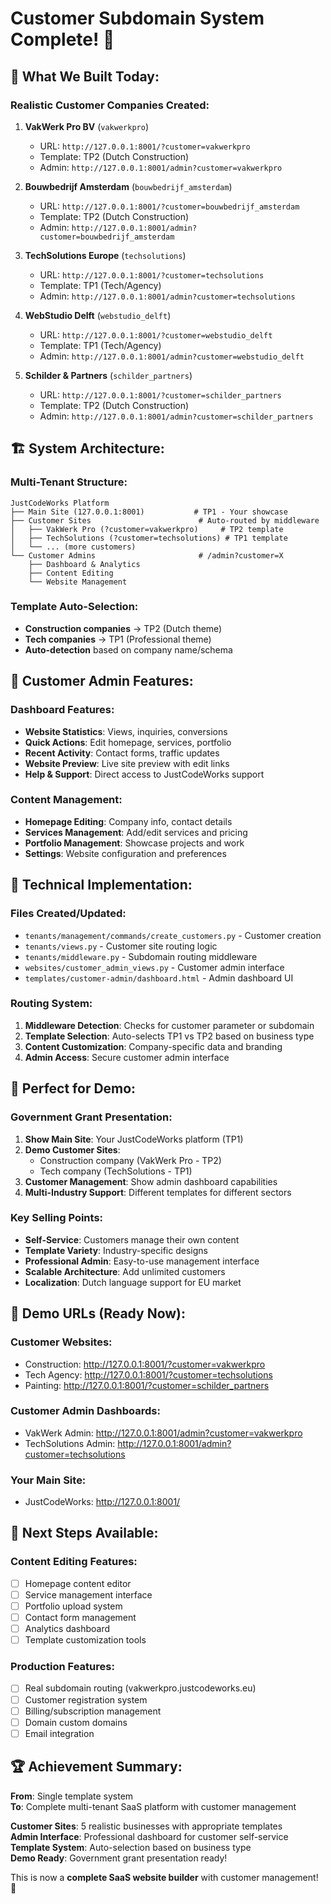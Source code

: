 # Customer Subdomain System Complete! 🎉

## 🚀 What We Built Today:

### Realistic Customer Companies Created:
1. **VakWerk Pro BV** (`vakwerkpro`)
   - URL: `http://127.0.0.1:8001/?customer=vakwerkpro`
   - Template: TP2 (Dutch Construction)
   - Admin: `http://127.0.0.1:8001/admin?customer=vakwerkpro`

2. **Bouwbedrijf Amsterdam** (`bouwbedrijf_amsterdam`)
   - URL: `http://127.0.0.1:8001/?customer=bouwbedrijf_amsterdam`
   - Template: TP2 (Dutch Construction)
   - Admin: `http://127.0.0.1:8001/admin?customer=bouwbedrijf_amsterdam`

3. **TechSolutions Europe** (`techsolutions`)
   - URL: `http://127.0.0.1:8001/?customer=techsolutions`
   - Template: TP1 (Tech/Agency)
   - Admin: `http://127.0.0.1:8001/admin?customer=techsolutions`

4. **WebStudio Delft** (`webstudio_delft`)
   - URL: `http://127.0.0.1:8001/?customer=webstudio_delft`
   - Template: TP1 (Tech/Agency)
   - Admin: `http://127.0.0.1:8001/admin?customer=webstudio_delft`

5. **Schilder & Partners** (`schilder_partners`)
   - URL: `http://127.0.0.1:8001/?customer=schilder_partners`
   - Template: TP2 (Dutch Construction)
   - Admin: `http://127.0.0.1:8001/admin?customer=schilder_partners`

## 🏗️ System Architecture:

### Multi-Tenant Structure:
```
JustCodeWorks Platform
├── Main Site (127.0.0.1:8001)           # TP1 - Your showcase
├── Customer Sites                        # Auto-routed by middleware
│   ├── VakWerk Pro (?customer=vakwerkpro)     # TP2 template
│   ├── TechSolutions (?customer=techsolutions) # TP1 template
│   └── ... (more customers)
└── Customer Admins                       # /admin?customer=X
    ├── Dashboard & Analytics
    ├── Content Editing
    └── Website Management
```

### Template Auto-Selection:
- **Construction companies** → TP2 (Dutch theme)
- **Tech companies** → TP1 (Professional theme)
- **Auto-detection** based on company name/schema

## 🎯 Customer Admin Features:

### Dashboard Features:
- **Website Statistics**: Views, inquiries, conversions
- **Quick Actions**: Edit homepage, services, portfolio  
- **Recent Activity**: Contact forms, traffic updates
- **Website Preview**: Live site preview with edit links
- **Help & Support**: Direct access to JustCodeWorks support

### Content Management:
- **Homepage Editing**: Company info, contact details
- **Services Management**: Add/edit services and pricing
- **Portfolio Management**: Showcase projects and work
- **Settings**: Website configuration and preferences

## 🔧 Technical Implementation:

### Files Created/Updated:
- `tenants/management/commands/create_customers.py` - Customer creation
- `tenants/views.py` - Customer site routing logic
- `tenants/middleware.py` - Subdomain routing middleware
- `websites/customer_admin_views.py` - Customer admin interface
- `templates/customer-admin/dashboard.html` - Admin dashboard UI

### Routing System:
1. **Middleware Detection**: Checks for customer parameter or subdomain
2. **Template Selection**: Auto-selects TP1 vs TP2 based on business type
3. **Content Customization**: Company-specific data and branding
4. **Admin Access**: Secure customer admin interface

## 🎪 Perfect for Demo:

### Government Grant Presentation:
1. **Show Main Site**: Your JustCodeWorks platform (TP1)
2. **Demo Customer Sites**: 
   - Construction company (VakWerk Pro - TP2)
   - Tech company (TechSolutions - TP1)
3. **Customer Management**: Show admin dashboard capabilities
4. **Multi-Industry Support**: Different templates for different sectors

### Key Selling Points:
- **Self-Service**: Customers manage their own content
- **Template Variety**: Industry-specific designs
- **Professional Admin**: Easy-to-use management interface
- **Scalable Architecture**: Add unlimited customers
- **Localization**: Dutch language support for EU market

## 🌟 Demo URLs (Ready Now):

### Customer Websites:
- Construction: http://127.0.0.1:8001/?customer=vakwerkpro
- Tech Agency: http://127.0.0.1:8001/?customer=techsolutions
- Painting: http://127.0.0.1:8001/?customer=schilder_partners

### Customer Admin Dashboards:
- VakWerk Admin: http://127.0.0.1:8001/admin?customer=vakwerkpro
- TechSolutions Admin: http://127.0.0.1:8001/admin?customer=techsolutions

### Your Main Site:
- JustCodeWorks: http://127.0.0.1:8001/

## 🚀 Next Steps Available:

### Content Editing Features:
- [ ] Homepage content editor
- [ ] Service management interface  
- [ ] Portfolio upload system
- [ ] Contact form management
- [ ] Analytics dashboard
- [ ] Template customization tools

### Production Features:
- [ ] Real subdomain routing (vakwerkpro.justcodeworks.eu)
- [ ] Customer registration system
- [ ] Billing/subscription management
- [ ] Domain custom domains
- [ ] Email integration

## 🏆 Achievement Summary:

**From**: Single template system  
**To**: Complete multi-tenant SaaS platform with customer management

**Customer Sites**: 5 realistic businesses with appropriate templates  
**Admin Interface**: Professional dashboard for customer self-service  
**Template System**: Auto-selection based on business type  
**Demo Ready**: Government grant presentation ready!

This is now a **complete SaaS website builder** with customer management! 🎯